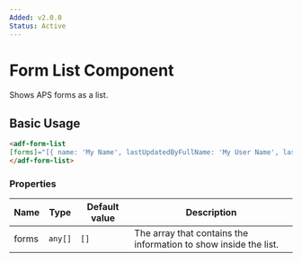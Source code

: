 ```yaml
---
Added: v2.0.0
Status: Active
---
```

# Form List Component

Shows APS forms as a list.

## Basic Usage

```html
<adf-form-list
[forms]="[{ name: 'My Name', lastUpdatedByFullName: 'My User Name', lastUpdated: '2017-06-01'}]">
</adf-form-list>
```

### Properties

| Name | Type | Default value | Description |
| ---- | ---- | ------------- | ----------- |
| forms | `any[]` | `[]` | The array that contains the information to show inside the list.  |
